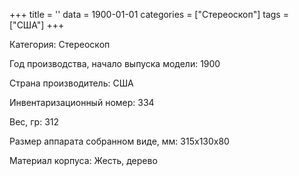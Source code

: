 +++
title = ''
data = 1900-01-01
categories = ["Стереоскоп"]
tags = ["США"]
+++

Категория: Стереоскоп

Год производства, начало выпуска модели: 1900

Страна производитель: США

Инвентаризационный номер: 334

Вес, гр: 312

Размер аппарата  собранном виде, мм: 315х130х80

Материал корпуса: Жесть, дерево

